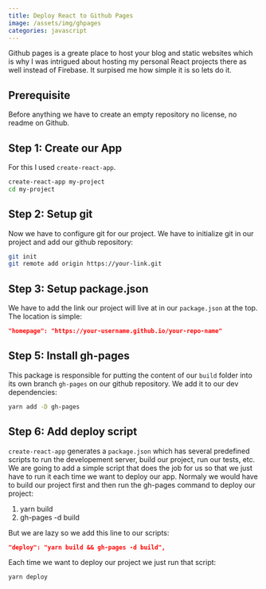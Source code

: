 ```yaml
---
title: Deploy React to Github Pages
image: /assets/img/ghpages
categories: javascript
---
```


Github pages is a greate place to host your blog and static websites which is
why I was intrigued about hosting my personal React projects there as well
instead of Firebase.  It surpised me how simple it is so lets do it.

## Prerequisite

Before anything we have to create an empty repository no license, no readme
on Github.

## Step 1: Create our App

For this I used `create-react-app`.

```bash
create-react-app my-project
cd my-project
```

## Step 2: Setup git

Now we have to configure git for our project. We have to initialize git in
our project and add our github repository:

```bash
git init
git remote add origin https://your-link.git
```

## Step 3: Setup package.json

We have to add the link our project will live at in our `package.json` at the top.
The location is simple:

```json
"homepage": "https://your-username.github.io/your-repo-name"
```

## Step 5: Install gh-pages

This package is responsible for putting the content of our `build` folder into
its own branch `gh-pages`  on our github repository. We add it to our dev
dependencies:

```bash
yarn add -D gh-pages
```

## Step 6: Add deploy script

`create-react-app` generates a `package.json` which has several predefined
scripts to run the developement server, build our project, run our tests, etc.
We are going to add a simple script that does the job for us so that we just
have to run it each time we want to deploy our app. Normaly we would have to
build our project first and then run the gh-pages command to deploy our project:

1. yarn build
2. gh-pages -d build

But we are lazy so we add this line to our scripts:

```json
"deploy": "yarn build && gh-pages -d build",
```

Each time we want to deploy our project we just run that script:

```bash
yarn deploy
```
